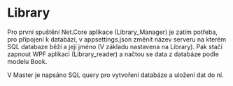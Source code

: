 # Library

Pro první spuštění Net.Core aplikace (Library_Manager)
je zatím potřeba, pro připojení k databázi, v appsettings.json změnit název serveru
na kterém SQL databaze běží a její jméno (V základu nastavena na Library). Pak stačí zapnout WPF aplikaci 
(Library_reader) a načtou se data z databáze podle modelu Book.

V Master je napsáno SQL query pro vytvoření databáze a uložení dat do ní.
